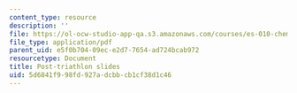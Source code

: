 ```yaml
---
content_type: resource
description: ''
file: https://ol-ocw-studio-app-qa.s3.amazonaws.com/courses/es-010-chemistry-of-sports-spring-2013/5d6841f998fd927adcbbcb1cf38d1c46_MITES_010S13_lec16.pdf
file_type: application/pdf
parent_uid: e5f0b704-09ec-e2d7-7654-ad724bcab972
resourcetype: Document
title: Post-triathlon slides
uid: 5d6841f9-98fd-927a-dcbb-cb1cf38d1c46
---
```


